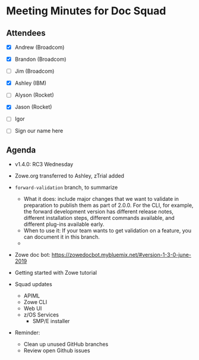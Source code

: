 # Meeting Minutes for Doc Squad

## Attendees

- [x] Andrew (Broadcom)
- [x] Brandon (Broadcom)
- [ ] Jim (Broadcom)
- [x] Ashley (IBM)
- [ ] Alyson (Rocket)
- [x] Jason (Rocket)
- [ ] Igor
- [ ] Sign our name here


## Agenda 

- v1.4.0: RC3 Wednesday
- Zowe.org transferred to Ashley, zTrial added
- `forward-validation` branch, to summarize
   - What it does: include major changes that we want to validate in preparation to publish them as part of 2.0.0. For the CLI, for example, the forward development version has different release notes, different installation steps, different commands available, and different plug-ins available early.
   - When to use it: If your team wants to get validation on a feature, you can document it in this branch.
   - 
- Zowe doc bot: https://zowedocbot.mybluemix.net/#version-1-3-0-june-2019
- Getting started with Zowe tutorial

- Squad updates
  - APIML 
  - Zowe CLI
  - Web UI
  - z/OS Services
    - SMP/E installer

- Reminder: 
    - Clean up unused GitHub branches
    - Review open Github issues















